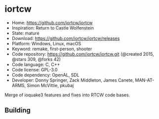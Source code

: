 # iortcw

- Home: https://github.com/iortcw/iortcw
- Inspiration: Return to Castle Wolfenstein
- State: mature
- Download: https://github.com/iortcw/iortcw/releases
- Platform: Windows, Linux, macOS
- Keyword: remake, first-person, shooter
- Code repository: https://github.com/iortcw/iortcw.git (@created 2015, @stars 309, @forks 42)
- Code language: C, C++
- Code license: GPL-3.0
- Code dependency: OpenAL, SDL
- Developer: Donny Springer, Zack Middleton, James Canete, MAN-AT-ARMS, Simon McVittie, pkubaj

Merge of ioquake3 features and fixes into RTCW code bases.

## Building
